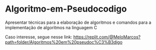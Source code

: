 # Algoritmo-em-Pseudocodigo
Apresentar técnicas para a elaboração de algoritmos e comandos para a implementação de algoritmos na linguagem C

Caso interesse, segue nesse link: https://replit.com/@MeloMarcos?path=folder/Algoritmos%20em%20pseudoc%C3%B3digo
